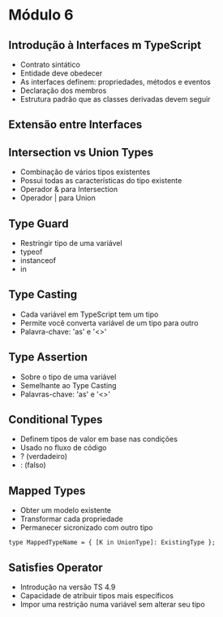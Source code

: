 # Módulo 6

## Introdução à Interfaces m TypeScript

- Contrato sintático
- Entidade deve obedecer
- As interfaces definem: propriedades, métodos e eventos
- Declaração dos membros
- Estrutura padrão que as classes derivadas devem seguir

## Extensão entre Interfaces

## Intersection vs Union Types

- Combinação de vários tipos existentes
- Possui todas as características do tipo existente
- Operador & para Intersection
- Operador | para Union

## Type Guard

- Restringir tipo de uma variável
- typeof
- instanceof
- in

## Type Casting

- Cada variável em TypeScript tem um tipo
- Permite você converta variável de um tipo para outro
- Palavra-chave: 'as' e '<>'

## Type Assertion

- Sobre o tipo de uma variável
- Semelhante ao Type Casting
- Palavras-chave: 'as' e '<>'

## Conditional Types

- Definem tipos de valor em base nas condições
- Usado no fluxo de código
- ? (verdadeiro)
- : (falso)

## Mapped Types

- Obter um modelo existente
- Transformar cada propriedade
- Permanecer sicronizado com outro tipo
```
type MappedTypeName = { [K in UnionType]: ExistingType };
```

## Satisfies Operator

- Introdução na versão TS 4.9
- Capacidade de atribuir tipos mais específicos
- Impor uma restrição numa variável sem alterar seu tipo